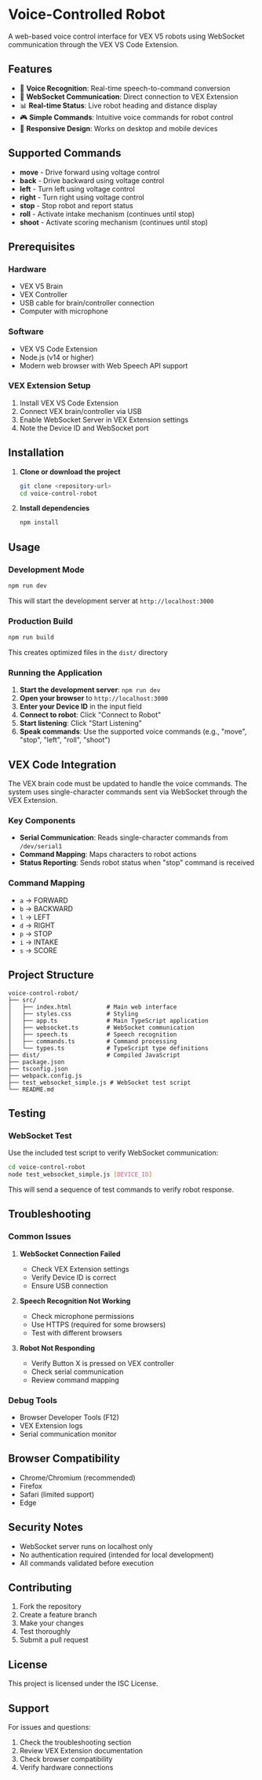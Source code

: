 # Voice-Controlled Robot

A web-based voice control interface for VEX V5 robots using WebSocket communication through the VEX VS Code Extension.

## Features

- 🎤 **Voice Recognition**: Real-time speech-to-command conversion
- 🔌 **WebSocket Communication**: Direct connection to VEX Extension
- 📊 **Real-time Status**: Live robot heading and distance display
- 🎮 **Simple Commands**: Intuitive voice commands for robot control
- 📱 **Responsive Design**: Works on desktop and mobile devices

## Supported Commands

- **move** - Drive forward using voltage control
- **back** - Drive backward using voltage control
- **left** - Turn left using voltage control
- **right** - Turn right using voltage control
- **stop** - Stop robot and report status
- **roll** - Activate intake mechanism (continues until stop)
- **shoot** - Activate scoring mechanism (continues until stop)

## Prerequisites

### Hardware
- VEX V5 Brain
- VEX Controller
- USB cable for brain/controller connection
- Computer with microphone

### Software
- VEX VS Code Extension
- Node.js (v14 or higher)
- Modern web browser with Web Speech API support

### VEX Extension Setup
1. Install VEX VS Code Extension
2. Connect VEX brain/controller via USB
3. Enable WebSocket Server in VEX Extension settings
4. Note the Device ID and WebSocket port

## Installation

1. **Clone or download the project**
   ```bash
   git clone <repository-url>
   cd voice-control-robot
   ```

2. **Install dependencies**
   ```bash
   npm install
   ```

## Usage

### Development Mode
```bash
npm run dev
```
This will start the development server at `http://localhost:3000`

### Production Build
```bash
npm run build
```
This creates optimized files in the `dist/` directory

### Running the Application
1. **Start the development server**: `npm run dev`
2. **Open your browser** to `http://localhost:3000`
3. **Enter your Device ID** in the input field
4. **Connect to robot**: Click "Connect to Robot"
5. **Start listening**: Click "Start Listening"
6. **Speak commands**: Use the supported voice commands (e.g., "move", "stop", "left", "roll", "shoot")

## VEX Code Integration

The VEX brain code must be updated to handle the voice commands. The system uses single-character commands sent via WebSocket through the VEX Extension.

### Key Components
- **Serial Communication**: Reads single-character commands from `/dev/serial1`
- **Command Mapping**: Maps characters to robot actions
- **Status Reporting**: Sends robot status when "stop" command is received

### Command Mapping
- `a` → FORWARD
- `b` → BACKWARD
- `l` → LEFT
- `d` → RIGHT
- `p` → STOP
- `i` → INTAKE
- `s` → SCORE

## Project Structure

```
voice-control-robot/
├── src/
│   ├── index.html          # Main web interface
│   ├── styles.css          # Styling
│   ├── app.ts              # Main TypeScript application
│   ├── websocket.ts        # WebSocket communication
│   ├── speech.ts           # Speech recognition
│   ├── commands.ts         # Command processing
│   └── types.ts            # TypeScript type definitions
├── dist/                   # Compiled JavaScript
├── package.json
├── tsconfig.json
├── webpack.config.js
├── test_websocket_simple.js # WebSocket test script
└── README.md
```

## Testing

### WebSocket Test
Use the included test script to verify WebSocket communication:

```bash
cd voice-control-robot
node test_websocket_simple.js [DEVICE_ID]
```

This will send a sequence of test commands to verify robot response.

## Troubleshooting

### Common Issues

1. **WebSocket Connection Failed**
   - Check VEX Extension settings
   - Verify Device ID is correct
   - Ensure USB connection

2. **Speech Recognition Not Working**
   - Check microphone permissions
   - Use HTTPS (required for some browsers)
   - Test with different browsers

3. **Robot Not Responding**
   - Verify Button X is pressed on VEX controller
   - Check serial communication
   - Review command mapping

### Debug Tools
- Browser Developer Tools (F12)
- VEX Extension logs
- Serial communication monitor

## Browser Compatibility

- Chrome/Chromium (recommended)
- Firefox
- Safari (limited support)
- Edge

## Security Notes

- WebSocket server runs on localhost only
- No authentication required (intended for local development)
- All commands validated before execution

## Contributing

1. Fork the repository
2. Create a feature branch
3. Make your changes
4. Test thoroughly
5. Submit a pull request

## License

This project is licensed under the ISC License.

## Support

For issues and questions:
1. Check the troubleshooting section
2. Review VEX Extension documentation
3. Check browser compatibility
4. Verify hardware connections 
